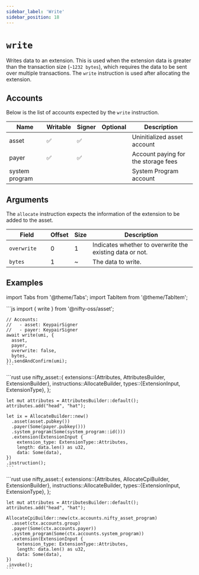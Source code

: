 ```yaml
---
sidebar_label: 'Write'
sidebar_position: 18
---
```


# `write`

Writes data to an extension. This is used when the extension data is greater than the transaction size (`~1232 bytes`), which requires the data to be sent over multiple transactions. The `write` instruction is used after allocating the extension.

## Accounts

Below is the list of accounts expected by the `write` instruction.

| Name             | Writable | Signer | Optional | Description |
|------------------|----------|--------|----------|-------------|
| asset            | ✅       | ✅      |          | Uninitialized asset account |
| payer            | ✅       | ✅      |          | Account paying for the storage fees |
| system program   |          |        |          | System Program account |

## Arguments

The `allocate` instruction expects the information of the extension to be added to the asset.

| Field             | Offset | Size | Description |
|-------------------|--------|------|-------------|
| `overwrite     `  | 0      | 1    | Indicates whether to overwrite the existing data or not. |
| `bytes `          | 1      | ~    | The data to write. |

## Examples

import Tabs from '@theme/Tabs';
import TabItem from '@theme/TabItem';

<Tabs>
  <TabItem value="javascript" label="JavaScript" default>
    ```js
    import { write } from '@nifty-oss/asset';

    // Accounts:
    //   - asset: KeypairSigner
    //   - payer: KeypairSigner
    await write(umi, {
      asset,
      payer,
      overwrite: false,
      bytes,
    }).sendAndConfirm(umi);
    ```
  </TabItem>
  <TabItem value="orange" label="Rust">
    ```rust
    use nifty_asset::{
      extensions::{Attributes, AttributesBuilder, ExtensionBuilder},
      instructions::AllocateBuilder,
      types::{ExtensionInput, ExtensionType},
    };

    let mut attributes = AttributesBuilder::default();
    attributes.add("head", "hat");

    let ix = AllocateBuilder::new()
      .asset(asset.pubkey())
      .payer(Some(payer.pubkey()))
      .system_program(Some(system_program::id()))
      .extension(ExtensionInput {
        extension_type: ExtensionType::Attributes,
        length: data.len() as u32,
        data: Some(data),
    })
    .instruction();
    ```
  </TabItem>
  <TabItem value="banana" label="Rust (on-chain)">
    ```rust
    use nifty_asset::{
      extensions::{Attributes, AllocateCpiBuilder, ExtensionBuilder},
      instructions::AllocateBuilder,
      types::{ExtensionInput, ExtensionType},
    };

    let mut attributes = AttributesBuilder::default();
    attributes.add("head", "hat");

    AllocateCpiBuilder::new(ctx.accounts.nifty_asset_program)
      .asset(ctx.accounts.group)
      .payer(Some(ctx.accounts.payer))
      .system_program(Some(ctx.accounts.system_program))
      .extension(ExtensionInput {
        extension_type: ExtensionType::Attributes,
        length: data.len() as u32,
        data: Some(data),
    })
    .invoke();
    ```
  </TabItem>
</Tabs>
